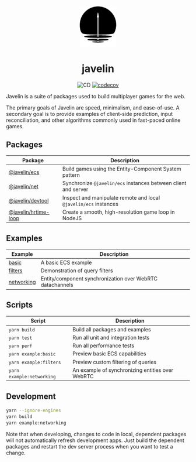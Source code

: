 <p align="center">
  <img src="./logo.png" width="100px">
</p>

<h1 align="center">javelin</h1>

<p align="center">
  <img src="https://github.com/3mcd/javelin/workflows/CD/badge.svg?branch=release/next" alt="CD">
  <a href="https://codecov.io/gh/3mcd/javelin"><img src="https://codecov.io/gh/3mcd/javelin/branch/next/graph/badge.svg" alt="codecov"></a>
</p>

Javelin is a suite of packages used to build multiplayer games for the web.

The primary goals of Javelin are speed, minimalism, and ease-of-use. A secondary goal is to provide examples of client-side prediction, input reconciliation, and other algorithms commonly used in fast-paced online games.

## Packages

| Package                                        | Description                                                      |
| ---------------------------------------------- | ---------------------------------------------------------------- |
| [@javelin/ecs](./packages/ecs)                 | Build games using the Entity-Component System pattern            |
| [@javelin/net](./packages/net)                 | Synchronize `@javelin/ecs` instances between client and server   |
| [@javelin/devtool](./packages/devtool)         | Inspect and manipulate remote and local `@javelin/ecs` instances |
| [@javelin/hrtime-loop](./packages/hrtime-loop) | Create a smooth, high-resolution game loop in NodeJS             |

## Examples

| Example                             | Description                                               |
| ----------------------------------- | --------------------------------------------------------- |
| [basic](./examples/basic)           | A basic ECS example                                       |
| [filters](./examples/filters)       | Demonstration of query filters                            |
| [networking](./examples/networking) | Entity/component synchronization over WebRTC datachannels |

## Scripts

| Script                    | Description                                      |
| ------------------------- | ------------------------------------------------ |
| `yarn build`              | Build all packages and examples                  |
| `yarn test`               | Run all unit and integration tests               |
| `yarn perf`               | Run all performance tests                        |
| `yarn example:basic`      | Preview basic ECS capabilities                   |
| `yarn example:filters`    | Preview custom filtering of queries              |
| `yarn example:networking` | An example of synchronizing entities over WebRTC |

## Development

```sh
yarn --ignore-engines
yarn build
yarn example:networking
```

Note that when developing, changes to code in local, dependent packages will not automatically refresh development apps. Just build the dependent packages and restart the dev server process when you want to test a change.
